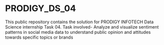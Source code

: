 # PRODIGY_DS_04
This public repository contains the solution for PRODIGY INFOTECH  Data Science internship  Task 04.  Task involved- Analyze and visualize sentiment patterns in social media data to understand public opinion and attitudes towards specific topics or brands
